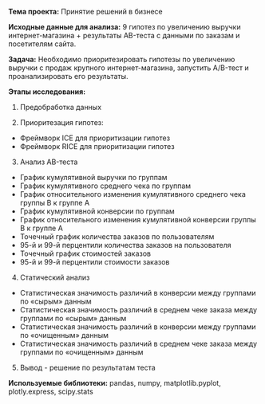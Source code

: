 **Тема проекта:** Принятие решений в бизнесе

**Исходные данные для анализа:** 9 гипотез по увеличению выручки интернет-магазина + результаты AB-теста с данными по заказам и посетителям сайта.


**Задача:** Необходимо приоритезировать гипотезы по увеличению выручки с продаж крупного интернет-магазина, запустить А/B-тест и проанализировать его результаты.

**Этапы исследования:**
 1. Предобработка данных

2. Приоритезация гипотез:
- Фреймворк ICE для приоритизации гипотез
- Фреймворк RICE для приоритизации гипотез

3. Анализ AB-теста
- График кумулятивной выручки по группам
- График кумулятивного среднего чека по группам
- График относительного изменения кумулятивного среднего чека группы B к группе A
- График кумулятивной конверсии по группам
- График относительного изменения кумулятивной конверсии группы B к группе A
- Точечный график количества заказов по пользователям
- 95-й и 99-й перцентили количества заказов на пользователя
- Точечный график стоимостей заказов
- 95-й и 99-й перцентили стоимости заказов

4. Статический анализ
- Статистическая значимость различий в конверсии между группами по «сырым» данным
- Статистическая значимость различий в среднем чеке заказа между группами по «сырым» данным
- Статистическая значимость различий в конверсии между группами по «очищенным» данным
- Статистическая значимость различий в среднем чеке заказа между группами по «очищенным» данным

5. Вывод - решение по результатам теста

**Используемые библиотеки:**  pandas, numpy, matplotlib.pyplot, plotly.express, scipy.stats


